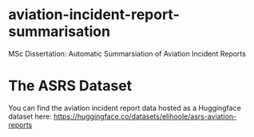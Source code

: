 # aviation-incident-report-summarisation
MSc Dissertation: Automatic Summarsiation of Aviation Incident Reports


# The ASRS Dataset  

You can find the aviation incident report data hosted as a Huggingface dataset here:
https://huggingface.co/datasets/elihoole/asrs-aviation-reports

